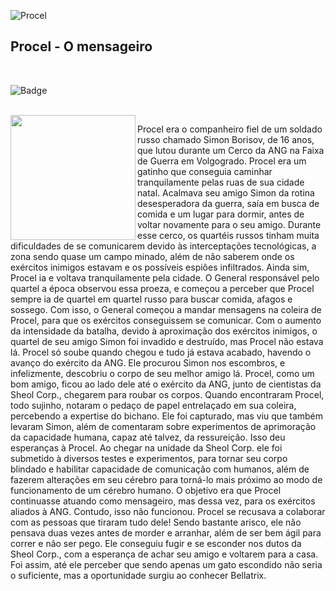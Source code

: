 ![Procel](https://github.com/CatBoxArtsCo/Totalitaire/assets/101335613/b66a2ce0-6598-41ad-bd24-e54f695966c9)
<h2>Procel - O mensageiro</h2>
<br>

![Badge](https://img.shields.io/badge/lore-COMPLETE-FFFFFF?style=for-the-badge&logo=)

<br>
<img align='left' src='https://user-images.githubusercontent.com/5713670/87202985-820dcb80-c2b6-11ea-9f56-7ec461c497c3.gif' width='200'>

Procel era o companheiro fiel de um soldado russo chamado Simon Borisov, de 16 anos, que lutou durante um Cerco da ANG na Faixa de Guerra em Volgogrado. Procel era um gatinho que conseguia caminhar tranquilamente pelas ruas de sua cidade natal. Acalmava seu amigo Simon da rotina desesperadora da guerra, saía em busca de comida e um lugar para dormir, antes de voltar novamente para o seu amigo.
Durante esse cerco, os quartéis russos tinham muita dificuldades de se comunicarem devido às interceptações tecnológicas, a zona sendo quase um campo minado, além de não saberem onde os exércitos inimigos estavam e os possíveis espiões infiltrados. Ainda sim, Procel ia e voltava tranquilamente pela cidade. O General responsável pelo quartel a época observou essa proeza, e começou a perceber que Procel sempre ia de quartel em quartel russo para buscar comida, afagos e sossego. Com isso, o General começou a mandar mensagens na coleira de Procel, para que os exércitos conseguissem se comunicar.
Com o aumento da intensidade da batalha, devido à aproximação dos exércitos inimigos, o quartel de seu amigo Simon foi invadido e destruído, mas Procel não estava lá. Procel só soube quando chegou e tudo já estava acabado, havendo o avanço do exército da ANG. Ele procurou Simon nos escombros, e infelizmente, descobriu o corpo de seu melhor amigo lá.
Procel, como um bom amigo, ficou ao lado dele até o exército da ANG, junto de cientistas da Sheol Corp., chegarem para roubar os corpos. Quando encontraram Procel, todo sujinho, notaram o pedaço de papel entrelaçado em sua coleira, percebendo a expertise do bichano. 
Ele foi capturado, mas viu que também levaram Simon, além de comentaram sobre experimentos de aprimoração da capacidade humana, capaz até talvez, da ressureição. Isso deu esperanças à Procel.
Ao chegar na unidade da Sheol Corp. ele foi submetido à diversos testes e experimentos, para tornar seu corpo blindado e habilitar capacidade de comunicação com humanos, além de fazerem alterações em seu cérebro para torná-lo mais próximo ao modo de funcionamento de um cérebro humano. O objetivo era que Procel continuasse atuando como mensageiro, mas dessa vez, para os exércitos aliados à ANG.
Contudo, isso não funcionou. Procel se recusava a colaborar com as pessoas que tiraram tudo dele! Sendo bastante arisco, ele não pensava duas vezes antes de morder e arranhar, além de ser bem ágil para correr e não ser pego. Ele conseguiu fugir e se esconder nos dutos da Sheol Corp., com a esperança de achar seu amigo e voltarem para a casa. Foi assim, até ele perceber que sendo apenas um gato escondido não seria o suficiente, mas a oportunidade surgiu ao conhecer Bellatrix.
